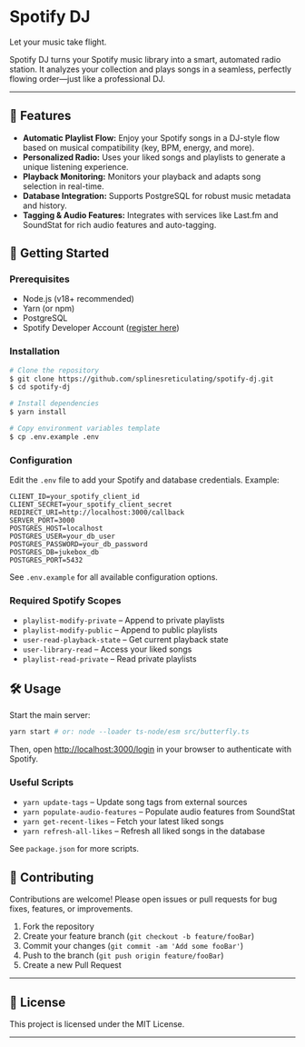 # Spotify DJ

Let your music take flight.

Spotify DJ turns your Spotify music library into a smart, automated radio station. It analyzes your collection and plays songs in a seamless, perfectly flowing order—just like a professional DJ.

---

## 🎵 Features

- **Automatic Playlist Flow:** Enjoy your Spotify songs in a DJ-style flow based on musical compatibility (key, BPM, energy, and more).
- **Personalized Radio:** Uses your liked songs and playlists to generate a unique listening experience.
- **Playback Monitoring:** Monitors your playback and adapts song selection in real-time.
- **Database Integration:** Supports PostgreSQL for robust music metadata and history.
- **Tagging & Audio Features:** Integrates with services like Last.fm and SoundStat for rich audio features and auto-tagging.

## 🚀 Getting Started

### Prerequisites
- Node.js (v18+ recommended)
- Yarn (or npm)
- PostgreSQL
- Spotify Developer Account ([register here](https://developer.spotify.com/dashboard/applications))

### Installation

```bash
# Clone the repository
$ git clone https://github.com/splinesreticulating/spotify-dj.git
$ cd spotify-dj

# Install dependencies
$ yarn install

# Copy environment variables template
$ cp .env.example .env
```

### Configuration
Edit the `.env` file to add your Spotify and database credentials. Example:

```env
CLIENT_ID=your_spotify_client_id
CLIENT_SECRET=your_spotify_client_secret
REDIRECT_URI=http://localhost:3000/callback
SERVER_PORT=3000
POSTGRES_HOST=localhost
POSTGRES_USER=your_db_user
POSTGRES_PASSWORD=your_db_password
POSTGRES_DB=jukebox_db
POSTGRES_PORT=5432
```

See `.env.example` for all available configuration options.

### Required Spotify Scopes

- `playlist-modify-private` – Append to private playlists
- `playlist-modify-public` – Append to public playlists
- `user-read-playback-state` – Get current playback state
- `user-library-read` – Access your liked songs
- `playlist-read-private` – Read private playlists

## 🛠 Usage

Start the main server:
```bash
yarn start # or: node --loader ts-node/esm src/butterfly.ts
```

Then, open [http://localhost:3000/login](http://localhost:3000/login) in your browser to authenticate with Spotify.

### Useful Scripts
- `yarn update-tags` – Update song tags from external sources
- `yarn populate-audio-features` – Populate audio features from SoundStat
- `yarn get-recent-likes` – Fetch your latest liked songs
- `yarn refresh-all-likes` – Refresh all liked songs in the database

See `package.json` for more scripts.

## 🤝 Contributing

Contributions are welcome! Please open issues or pull requests for bug fixes, features, or improvements.

1. Fork the repository
2. Create your feature branch (`git checkout -b feature/fooBar`)
3. Commit your changes (`git commit -am 'Add some fooBar'`)
4. Push to the branch (`git push origin feature/fooBar`)
5. Create a new Pull Request

---

## 📄 License

This project is licensed under the MIT License.

---
